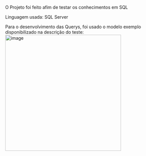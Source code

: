 O Projeto foi feito afim de testar os conhecimentos em SQL

Linguagem usada:
SQL Server

Para o desenvolvimento das Querys, foi usado o modelo exemplo disponibilizado na descrição do teste:
<img width="369" alt="image" src="https://github.com/user-attachments/assets/afbc35ed-ad7e-4455-851e-63a1668863f3">
